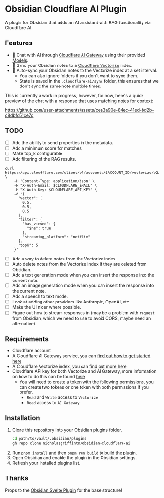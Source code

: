 # Obsidian Cloudflare AI Plugin

A plugin for Obsidian that adds an AI assistant with RAG functionality via Cloudflare AI.

## Features

- 🤖 Chat with AI through [Cloudflare AI Gateway](https://developers.cloudflare.com/ai-gateway/) using their provided [Models](https://developers.cloudflare.com/workers-ai/models/).
- 📝 Sync your Obsidian notes to a [Cloudflare Vectorize](https://developers.cloudflare.com/vectorize/) index.
- 🔄 Auto-sync your Obsidian notes to the Vectorize index at a set interval.
  - You can also ignore folders if you don't want to sync them.
  - State is saved in the `.cloudflare-ai/sync` folder, this ensures that we don't sync the same note multiple times.

This is currently a work in progress, however, for now, here's a quick preview of the chat with a response that uses matching notes for context:

https://github.com/user-attachments/assets/cea3a90e-84ec-41ed-bd2b-c8dbfd51ce7c

## TODO

- [ ] Add the ability to send properties in the metadata.
- [ ] Add a minimum score for matches
- [ ] Make top_k configurable
- [ ] Add filtering of the RAG results.
```
curl https://api.cloudflare.com/client/v4/accounts/$ACCOUNT_ID/vectorize/v2/indexes/$INDEX_NAME/query \
    -H 'Content-Type: application/json' \
    -H "X-Auth-Email: $CLOUDFLARE_EMAIL" \
    -H "X-Auth-Key: $CLOUDFLARE_API_KEY" \
    -d '{
      "vector": [
        0.5,
        0.5,
        0.5
      ],
      "filter": {
        "has_viewed": {
          "$ne": true
        },
        "streaming_platform": "netflix"
      },
      "topK": 5
    }'
```
- [ ] Add a way to delete notes from the Vectorize index.
- [ ] Auto delete notes from the Vectorize index if they are deleted from Obsidian.
- [ ] Add a text generation mode when you can insert the response into the current note.
- [ ] Add an image generation mode when you can insert the response into the current note.
- [ ] Add a speech to text mode.
- [ ] Look at adding other providers like Anthropic, OpenAI, etc.
- [ ] Make the UI nicer where possible.
- [ ] Figure out how to stream responses in (may be a problem with `request` from Obsidian, which we need to use to avoid CORS, maybe need an alternative).

## Requirements

- Cloudflare account
- A Cloudflare AI Gateway service, you can [find out how to get started here](https://developers.cloudflare.com/ai-gateway/get-started/)
- A Cloudflare Vectorize index, you can [find out more here](https://developers.cloudflare.com/vectorize/get-started/)
- Cloudflare API key for both Vectorize and AI Gateway, more information on how to do this can be found [here](https://developers.cloudflare.com/fundamentals/api/get-started/create-token/)
    - You will need to create a token with the following permissions, you can create two tokens or one token with both permissions if you prefer.
        - `Read` and `Write` access to `Vectorize`
        - `Read` access to `AI Gateway`

## Installation

1. Clone this repository into your Obsidian plugins folder.
    ```bash
    cd path/to/vault/.obsidian/plugins
    gh repo clone nicholasgriffintn/obsidian-cloudflare-ai
    ```
2. Run `pnpm install` and then `pnpm run build` to build the plugin.
3. Open Obsidian and enable the plugin in the Obsidian settings.
4. Refresh your installed plugins list.

## Thanks

Props to the [Obsidian Svelte Plugin](https://github.com/emilio-toledo/obsidian-svelte-plugin) for the base structure!

